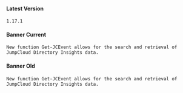 #### Latest Version

```
1.17.1
```

#### Banner Current

```
New function Get-JCEvent allows for the search and retrieval of JumpCloud Directory Insights data.
```

#### Banner Old

```
New function Get-JCEvent allows for the search and retrieval of JumpCloud Directory Insights data.
```
